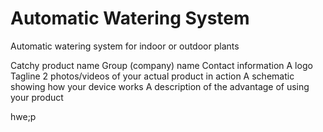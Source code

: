 # Automatic Watering System
Automatic watering system for indoor or outdoor plants

Catchy product name
Group (company) name
Contact information
A logo
Tagline
2 photos/videos of your actual product in action
A schematic showing how your device works
A description of the advantage of using your product

hwe;p



